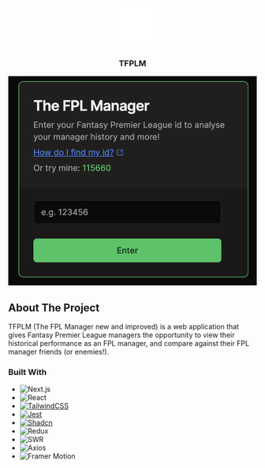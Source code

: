 <!-- PROJECT LOGO -->
<div align="center">
  <br />
  <a href="https://github.com/max-b10/TFPLM">
    <img src="public/fpl.svg" alt="Logo" width="80" height="80">
  </a>

  <h3 align="center">TFPLM</h3>

  <img src="public/landing.png" alt="TFPLM">
</div>

## About The Project

TFPLM (The FPL Manager new and improved) is a web application that gives Fantasy Premier League managers the opportunity to view their historical performance as an FPL manager, and compare against their FPL manager friends (or enemies!).

### Built With

- ![Next.js][Next.js-logo]
- ![React][React.js-logo]
- [![TailwindCSS][TailwindCSS-logo]][TailwindCSS-url]
- [![Jest][Jest-logo]][Jest-url]
- [![Shadcn][Shadcn-logo]][Shadcn-url]
- ![Redux][Redux-logo]
- ![SWR][SWR-logo]
- ![Axios][Axios-logo]
- ![Framer Motion][FramerMotion-logo]

<!-- Reference Links -->

[Next.js-logo]: https://img.shields.io/badge/next.js-000000?style=for-the-badge&logo=nextdotjs&logoColor=white
[React.js-logo]: https://img.shields.io/badge/React-20232A?style=for-the-badge&logo=react&logoColor=61DAFB
[TailwindCSS-logo]: URL_to_TailwindCSS_Badge
[TailwindCSS-url]: https://tailwindcss.com/
[Jest-logo]: URL_to_Jest_Badge
[Jest-url]: https://jestjs.io/
[Shadcn-logo]: URL_to_Shadcn_Badge
[Shadcn-url]: URL_to_Shadcn
[Redux-logo]: https://img.shields.io/badge/Redux-764ABC?style=for-the-badge&logo=redux&logoColor=white
[SWR-logo]: https://img.shields.io/badge/SWR-000000?style=for-the-badge&logo=swr&logoColor=white
[Axios-logo]: https://img.shields.io/badge/Axios-671DDF?style=for-the-badge&logo=axios&logoColor=white
[FramerMotion-logo]: https://img.shields.io/badge/Framer_Motion-0055FF?style=for-the-badge&logo=framer&logoColor=white
